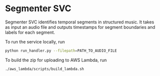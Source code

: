 # Segmenter SVC

Segmenter SVC identifies temporal segments in structured music. It takes as input an audio file and outputs timestamps for segment boundaries and labels for each segment.

To run the service locally, run

```bash
python run_handler.py --filepath=PATH_TO_AUDIO_FILE
```

To build the zip for uploading to AWS Lambda, run

```bash
./aws_lambda/scripts/build_lambda.sh
```
